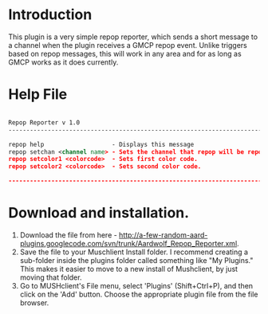 # Introduction #
This plugin is a very simple repop reporter, which sends a short message to a channel when the plugin receives a GMCP repop event.  Unlike triggers based on repop messages, this will work in any area and for as long as GMCP works as it does currently.

# Help File #
```xml

Repop Reporter v 1.0
-------------------------------------------------------------------------------

repop help                   - Displays this message
repop setchan <channel name> - Sets the channel that repop will be reported on.
repop setcolor1 <colorcode>  - Sets first color code.
repop setcolor2 <colorcode>  - Sets second color code.

-------------------------------------------------------------------------------
```

# Download and installation. #
  1. Download the file from here - http://a-few-random-aard-plugins.googlecode.com/svn/trunk/Aardwolf_Repop_Reporter.xml.
  1. Save the file to your Muschlient Install folder.  I recommend creating a sub-folder inside the plugins folder called something like "My Plugins." This makes it easier to move to a new install of Mushclient, by just moving that folder.
  1. Go to MUSHclient's File menu, select 'Plugins' (Shift+Ctrl+P), and then click on the 'Add' button. Choose the appropriate plugin file from the file browser.